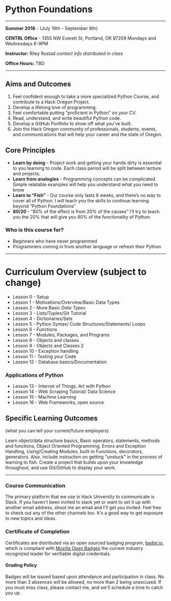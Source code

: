 # Python Foundations
---
**Summer 2016** - (July 19th - September 8th)

**CENTRL Office** - 1355 NW Everett St, Portland, OR 97209
Mondays and Wednesdays 6-9PM

**Instructor:** Riley Rustad *contact info distributed in class*

**Office Hours:**	TBD
***
## Aims and Outcomes
1. Feel confident enough to take a more specialized Python Course, and contribute to a Hack Oregon Project.
2. Develop a lifelong love of programming.
3. Feel comfortable putting "proficient in Python" on your CV.
4. Read, understand, and write beautiful Python code.
5. Develop a GitHub Portfolio to show off what you've built.
6. Join the Hack Oregon community of professionals, students, events, and communications that will help your career and the state of Oregon.

## Core Principles
* **Learn by doing** - Project work and getting your hands dirty is essential to you learning to code. Each class period will be split between lecture and projects.
* **Learn from analogies** - Programming concepts can be complicated. Simple relatable examples will help you understand what you need to know
* **Learn to “Fish”** - Our course only lasts 8 weeks, and there’s no way to cover all of Python. I will teach you the skills to continue learning beyond “Python Foundations”
* **80/20** - “80% of the effect is from 20% of the causes” I’ll try to teach you the 20% that will give you 80% of the functionality of Python.

### Who is this course for?
* Beginners who have never programmed
* Programmers coming in from another language or refresh their Python
***
# Curriculum Overview (subject to change)

- Lesson 0 - Setup
- Lesson 1 - Motivations/Overview/Basic Data Types
- Lesson 2 - More Basic *Data Types*
- Lesson 3 - Lists/Tuples/Git Tutorial
- Lesson 4 - Dictionaries/Sets
- Lesson 5 - Python Syntax/ Code Structures/Statements/ Loops
- Lesson 6 - Functions
- Lesson 7 - Modules, Packages, and Programs
- Lesson 8 - Objects and classes
- Lesson 9 - Objects and Classes 2
- Lesson 10 - Exception handling
- Lesson 11 - Testing your Code
- Lesson 12 - Database basics/Documentation

### Applications of Python
- Lesson 13 - Internet of Things, Art with Python
- Lesson 14 - Web Scraping Tutorial/ Data Science
- Lesson 15 - Machine Learning
- Lesson 16 - Web Frameworks, open source


## Specific Learning Outcomes 
(what you can tell your current/future employers)

Learn object/data structure basics, Basic operators, statements, methods and functions, Object Oriented Programming, Errors and Exception Handling, Using/Creating Modules, built-in Functions, decorators, generators. Also, include instruction on getting "unstuck" in the process of learning to fish. Create a project that builds upon your knowledge throughout, and use Git/GitHub to display your work.
***
### Course Communication
The primary platform that we use in Hack University to communicate is Slack. If you haven't been invited to slack yet or want to set it up with another email address, shoot me an email and I'll get you invited. Feel free to check out any of the other channels too. It's a good way to get exposure to new topics and ideas.

### Certificate of Completion
Certificates are distributed via an open sourced badging program, [badgr.io](http://www.badgr.io), which is compliant with [Mozilla Open Badges](http://openbadges.org/) the current industry recognized leader for verifiable digital credentials.

#### Grading Policy
Badges will be issued based upon attendance and participation in class. No more than 3 absences will be allowed, no more than 2 being unexcused. If you must miss class, please contact me, and we'll schedule a time to catch you up.

